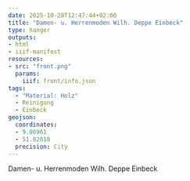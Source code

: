 ```yaml
---
date: 2025-10-28T12:47:44+02:00
title: "Damen- u. Herrenmoden Wilh. Deppe Einbeck"
type: hanger
outputs:
- html
- iiif-manifest
resources:
- src: "front.png"
  params:
    iiif: front/info.json
tags:
  - "Material: Holz"
  - Reinigung
  - Einbeck
geojson:
  coordinates:
  - 9.86961
  - 51.82018
  precision: City
---
```

Damen- u. Herrenmoden
Wilh. Deppe
Einbeck
